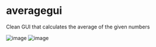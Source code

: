 # averagegui
Clean GUI that calculates the average of the given numbers

![image](https://github.com/fin-github/averagegui/assets/70870542/5e681a64-5ba8-4e2a-a2a5-f1a308a5530d)
![image](https://github.com/fin-github/averagegui/assets/70870542/9ee9756a-3a14-448b-94b7-919c7cfe7585)
